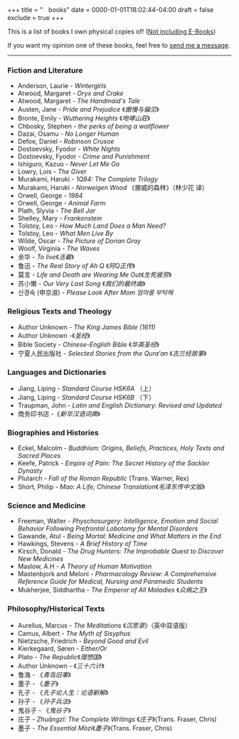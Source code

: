 +++
title = "ㅤbooks"
date = 0000-01-01T18:02:44-04:00
draft = false
exclude = true
+++

This is a list of books I own physical copies of! ([Not including E-Books](/ebooks-h))

If you want my opinion one of these books, feel free to [send me a message](/contact).

***

### Fiction and Literature
- Anderson, Laurie - *Wintergirls*
- Atwood, Margaret - *Oryx and Crake*
- Atwood, Margaret - *The Handmaid's Tale*
- Austen, Jane - *Pride and Prejudice* 《*傲慢与偏见*》
- Bronte, Emily - *Wuthering Heights* 《*咆哮山莊*》
- Chbosky, Stephen - *the perks of being a wallflower*
- Dazai, Osamu - *No Longer Human* 
- Defoe, Daniel - *Robinson Crusoe*
- Dostoevsky, Fyodor - *White Nights*
- Dostoevsky, Fyodor - *Crime and Punishment*
- Ishiguro, Kazuo - *Never Let Me Go*
- Lowry, Lois - *The Giver*
- Murakami, Haruki - *1Q84: The Complete Trilogy*
- Murakami, Haruki - *Norweigen Wood* 《挪威的森林》（林少花 译）
- Orwell, George - *1984*
- Orwell, George - *Animal Farm*
- Plath, Slyvia - *The Bell Jar*
- Shelley, Mary - *Frankenstein*
- Tolstoy, Leo - *How Much Land Does a Man Need?*
- Tolstoy, Leo - *What Men Live By*
- Wilde, Oscar - *The Picture of Dorian Gray*
- Woolf, Virginia - *The Waves*
- 余华 - *To live*《*活着*》
- 鲁迅 - *The Real Story of Ah Q* 《*阿Q正传*》
- 莫言 - *Life and Death are Wearing Me Out*《*生死疲劳*》
- 苏小懒 - *Our Very Last Song* 《*我们的最终曲*》
- 신경숙 (申京淑) - *Please Look After Mom 엄마를 부탁해*

### Religious Texts and Theology
- Author Unknown - *The King James Bible (1611)*
- Author Unknown -《*圣经*》
- Bible Society - *Chinese-English Bible* 《*华英圣经*》
- 宁夏人民出版社 - *Selected Stories from the Qura'an* 《*古兰经故事*》 

### Languages and Dictionaries
- Jiang, Liping - *Standard Course HSK6A* （上）
- Jiang, Liping - *Standard Course HSK6B* （下）
- Traupman, John - *Latin and English Dictionary: Revised and Updated*
- 商务印书店 -《*新华汉语词典*》

### Biographies and Histories
- Eckel, Malcolm - *Buddhism: Origins, Beliefs, Practices, Holy Texts and Sacred Places*
- Keefe, Patrick - *Empire of Pain: The Secret History of the Sackler Dynasty*
- Plutarch - *Fall of the Roman Republic* (Trans. Warner, Rex)
- Short, Philip - *Mao: A Life, Chinese Translation*《*毛泽东传中文版*》

### Science and Medicine
- Freeman, Walter - *Physchosurgery:  Intelligence, Emotion and Social Behavior Following Prefrontal Lobotomy for Mental Disorders*
- Gawande, Atul - *Being Mortal: Medicine and What Matters in the End*
- Hawkings, Stevens - *A Brief History of Time*
- Kirsch, Donald - *The Drug Hunters: The Improbable Quest to Discover New Medicines*
- Maslow, A.H - *A Theory of Human Motivation*
- Mastenbjork and Meloni - *Pharmacology Review: A Comprehensive Reference Guide for Medical, Nursing and Paramedic Students*
- Mukherjee, Siddhartha - *The Emperor of All Maladies* 《*众病之王*》

### Philosophy/Historical Texts
- Aurelius, Marcus - *The Meditations* 《*沉思录*》（英中双语版）
- Camus, Albert - *The Myth of Sisyphus*
- Nietzsche, Friedrich - *Beyond Good and Evil*
- Kierkegaard, Søren - *Either/Or* 
- Plato - *The Republic*《*理想国*》
- Author Unknown - 《*三十六计*》
- 鲁海 - 《*青岛旧事*》
- 墨子 - 《*墨子*》
- 孔子 - 《*孔子论人生：论语新解*》
- 孙子 - 《*孙子兵法*》
- 鬼谷子 - 《*鬼谷子*》
- 庄子 - *Zhuāngzǐ: The Complete Writings* 《*庄子*》(Trans. Fraser, Chris)
- 墨子 - *The Essential Mòzi*《*墨子*》(Trans. Fraser, Chris)

